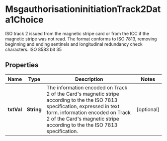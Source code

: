 

# MsgauthorisationinitiationTrack2Data1Choice

ISO track 2 issued from the magnetic stripe card or from the ICC if the magnetic stripe was not read. The format  conforms to ISO 7813, removing beginning and ending sentinels and longitudinal redundancy check characters.   ISO 8583 bit 35

## Properties

| Name | Type | Description | Notes |
|------------ | ------------- | ------------- | -------------|
|**txtVal** | **String** | The information encoded on Track 2 of the Card&#39;s magnetic stripe according to the the ISO 7813 specification, expressed in text form. information encoded on Track 2 of the Card&#39;s magnetic stripe according to the the ISO 7813 specification. |  [optional] |



